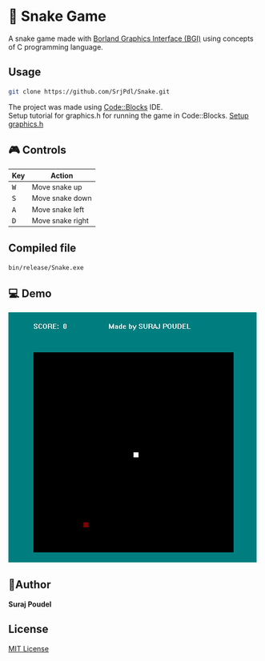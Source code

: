 # 🐍 Snake Game
A snake game made with [Borland Graphics Interface (BGI)](https://home.cs.colorado.edu/~main/bgi/doc/) using concepts of C programming language.

## Usage
```bash
git clone https://github.com/SrjPdl/Snake.git
```
The project was made using [Code::Blocks](https://www.codeblocks.org/) IDE.\
Setup tutorial for graphics.h for running the game in Code::Blocks. [Setup graphics.h](https://tejassproxy.blogspot.com/2016/06/how-to-setup-winbgim-library-in.html)

## 🎮 Controls
<!-- table -->
|Key|Action|
|---|---|
|<kbd>W</kbd>|Move snake up|
|<kbd>S</kbd>|Move snake down|
|<kbd>A</kbd>|Move snake left|
|<kbd>D</kbd>|Move snake right|

## Compiled file
`bin/release/Snake.exe`

## 💻 Demo
![](demo/snake.gif)

## 🚀Author 
**Suraj Poudel**

## License
[MIT License](https://opensource.org/licenses/MIT)
